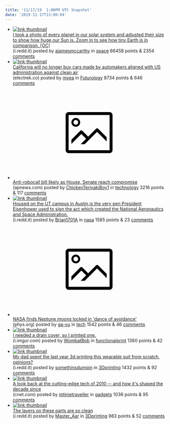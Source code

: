 ```yaml
---
title: '11/17/19  1:00PM UTC Snapshot'
date: '2019-11-17T13:00:04'
---
```

<ul>
<li><a href='https://i.redd.it/pa98pybbx4z31.jpg'><img src='https://b.thumbs.redditmedia.com/h-6sfKU7dRqeC4r3YbPkv4VPYU_tnKfedrEsDVFl7bU.jpg' alt='link thumbnail'></a><div><div class='linkTitle'><a href='https://i.redd.it/pa98pybbx4z31.jpg'>I took a photo of every planet in our solar system and adjusted their size to show how huge our Sun is. Zoom in to see how tiny Earth is in comparison. [OC]</a></div>(i.redd.it) posted by <a href='https://www.reddit.com/user/ajamesmccarthy'>ajamesmccarthy</a> in <a href='https://www.reddit.com/r/space'>space</a> 66458 points & 2354 <a href='https://www.reddit.com/r/space/comments/dxez6h/i_took_a_photo_of_every_planet_in_our_solar/'>comments</a></div></li>

<li><a href='https://electrek.co/2019/11/16/california-bans-government-from-buying-cars-made-by-automakers-trump-against-clean-air/'><img src='https://b.thumbs.redditmedia.com/5DoCOW60JDOfCIDreES0GAv4KnVxQ0EAAKY8I9ga5ZE.jpg' alt='link thumbnail'></a><div><div class='linkTitle'><a href='https://electrek.co/2019/11/16/california-bans-government-from-buying-cars-made-by-automakers-trump-against-clean-air/'>California will no longer buy cars made by automakers aligned with US administration against clean air</a></div>(electrek.co) posted by <a href='https://www.reddit.com/user/mvea'>mvea</a> in <a href='https://www.reddit.com/r/Futurology'>Futurology</a> 8734 points & 646 <a href='https://www.reddit.com/r/Futurology/comments/dxc39v/california_will_no_longer_buy_cars_made_by/'>comments</a></div></li>

<li><a href='https://apnews.com/8cb3db123bb54883882906675c38bafa'><svg version='1.1' viewBox='-34 -14 104 64' preserveAspectRatio='xMidYMid meet' xmlns='http://www.w3.org/2000/svg' xmlns:xlink='http://www.w3.org/1999/xlink'>
    <title>link thumbnail</title>
    <path d='M32,4H4A2,2,0,0,0,2,6V30a2,2,0,0,0,2,2H32a2,2,0,0,0,2-2V6A2,2,0,0,0,32,4ZM4,30V6H32V30Z'></path>
    <path d='M8.92,14a3,3,0,1,0-3-3A3,3,0,0,0,8.92,14Zm0-4.6A1.6,1.6,0,1,1,7.33,11,1.6,1.6,0,0,1,8.92,9.41Z'></path>
    <path d='M22.78,15.37l-5.4,5.4-4-4a1,1,0,0,0-1.41,0L5.92,22.9v2.83l6.79-6.79L16,22.18l-3.75,3.75H15l8.45-8.45L30,24V21.18l-5.81-5.81A1,1,0,0,0,22.78,15.37Z'></path>
</svg></a><div><div class='linkTitle'><a href='https://apnews.com/8cb3db123bb54883882906675c38bafa'>Anti-robocall bill likely as House, Senate reach compromise</a></div>(apnews.com) posted by <a href='https://www.reddit.com/user/ChickenTeriyakiBoy1'>ChickenTeriyakiBoy1</a> in <a href='https://www.reddit.com/r/technology'>technology</a> 3216 points & 117 <a href='https://www.reddit.com/r/technology/comments/dxga8r/antirobocall_bill_likely_as_house_senate_reach/'>comments</a></div></li>

<li><a href='https://i.redd.it/af5bob76g4z31.jpg'><img src='https://b.thumbs.redditmedia.com/HGcEk6_ozlK6WM2iuwHTFa19fmfGW9eyqWy4pb-tl6c.jpg' alt='link thumbnail'></a><div><div class='linkTitle'><a href='https://i.redd.it/af5bob76g4z31.jpg'>Housed on the UT campus in Austin is the very pen President Eisenhower used to sign the act which created the National Aeronautics and Space Administration.</a></div>(i.redd.it) posted by <a href='https://www.reddit.com/user/Brian1701A'>Brian1701A</a> in <a href='https://www.reddit.com/r/nasa'>nasa</a> 1585 points & 23 <a href='https://www.reddit.com/r/nasa/comments/dxdixs/housed_on_the_ut_campus_in_austin_is_the_very_pen/'>comments</a></div></li>

<li><a href='https://phys.org/news/2019-11-nasa-neptune-moons.html'><svg version='1.1' viewBox='-34 -14 104 64' preserveAspectRatio='xMidYMid meet' xmlns='http://www.w3.org/2000/svg' xmlns:xlink='http://www.w3.org/1999/xlink'>
    <title>link thumbnail</title>
    <path d='M32,4H4A2,2,0,0,0,2,6V30a2,2,0,0,0,2,2H32a2,2,0,0,0,2-2V6A2,2,0,0,0,32,4ZM4,30V6H32V30Z'></path>
    <path d='M8.92,14a3,3,0,1,0-3-3A3,3,0,0,0,8.92,14Zm0-4.6A1.6,1.6,0,1,1,7.33,11,1.6,1.6,0,0,1,8.92,9.41Z'></path>
    <path d='M22.78,15.37l-5.4,5.4-4-4a1,1,0,0,0-1.41,0L5.92,22.9v2.83l6.79-6.79L16,22.18l-3.75,3.75H15l8.45-8.45L30,24V21.18l-5.81-5.81A1,1,0,0,0,22.78,15.37Z'></path>
</svg></a><div><div class='linkTitle'><a href='https://phys.org/news/2019-11-nasa-neptune-moons.html'>NASA finds Neptune moons locked in 'dance of avoidance'</a></div>(phys.org) posted by <a href='https://www.reddit.com/user/ga-vu'>ga-vu</a> in <a href='https://www.reddit.com/r/tech'>tech</a> 1542 points & 46 <a href='https://www.reddit.com/r/tech/comments/dxcytx/nasa_finds_neptune_moons_locked_in_dance_of/'>comments</a></div></li>

<li><a href='https://i.imgur.com/usepDOQ.jpg'><img src='https://b.thumbs.redditmedia.com/O3OlaC6Th5ePEYnGJyV7aAk5ob72FEVWqu4K_lmxQwg.jpg' alt='link thumbnail'></a><div><div class='linkTitle'><a href='https://i.imgur.com/usepDOQ.jpg'>I needed a drain cover, so I printed one.</a></div>(i.imgur.com) posted by <a href='https://www.reddit.com/user/WombatBob'>WombatBob</a> in <a href='https://www.reddit.com/r/functionalprint'>functionalprint</a> 1360 points & 42 <a href='https://www.reddit.com/r/functionalprint/comments/dx7exg/i_needed_a_drain_cover_so_i_printed_one/'>comments</a></div></li>

<li><a href='https://i.redd.it/ubmtd4i936z31.png'><img src='https://b.thumbs.redditmedia.com/gytpiDDQHDJUOu8OBixdqtTjfgnIQiOatguBf6Lt3vI.jpg' alt='link thumbnail'></a><div><div class='linkTitle'><a href='https://i.redd.it/ubmtd4i936z31.png'>My dad spent the last year 3d printing this wearable suit from scratch, opinions?</a></div>(i.redd.it) posted by <a href='https://www.reddit.com/user/somethinsdumpin'>somethinsdumpin</a> in <a href='https://www.reddit.com/r/3Dprinting'>3Dprinting</a> 1432 points & 92 <a href='https://www.reddit.com/r/3Dprinting/comments/dxhjiq/my_dad_spent_the_last_year_3d_printing_this/'>comments</a></div></li>

<li><a href='https://www.cnet.com/news/a-look-back-at-2010s-hot-technology-and-what-it-means-for-2020/'><img src='https://b.thumbs.redditmedia.com/62BLHt93V-mon-D6v_4uoVlDrzW-VUnPtZn7CdSbsms.jpg' alt='link thumbnail'></a><div><div class='linkTitle'><a href='https://www.cnet.com/news/a-look-back-at-2010s-hot-technology-and-what-it-means-for-2020/'>A look back at the cutting-edge tech of 2010 -- and how it's shaped the decade since</a></div>(cnet.com) posted by <a href='https://www.reddit.com/user/mtimetraveller'>mtimetraveller</a> in <a href='https://www.reddit.com/r/gadgets'>gadgets</a> 1036 points & 95 <a href='https://www.reddit.com/r/gadgets/comments/dx77om/a_look_back_at_the_cuttingedge_tech_of_2010_and/'>comments</a></div></li>

<li><a href='https://i.redd.it/hc0hqsrg54z31.jpg'><img src='https://b.thumbs.redditmedia.com/3tb5k3DNTUwpm0X09xiKWVtwecabV4BDQ4xED9BNXBI.jpg' alt='link thumbnail'></a><div><div class='linkTitle'><a href='https://i.redd.it/hc0hqsrg54z31.jpg'>The layers on these parts are so clean</a></div>(i.redd.it) posted by <a href='https://www.reddit.com/user/Master_Aar'>Master_Aar</a> in <a href='https://www.reddit.com/r/3Dprinting'>3Dprinting</a> 983 points & 52 <a href='https://www.reddit.com/r/3Dprinting/comments/dxcq25/the_layers_on_these_parts_are_so_clean/'>comments</a></div></li>

</ul>
